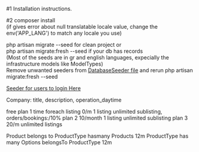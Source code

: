 #1 Installation instructions.  

#2
composer install  
(if gives error about null translatable locale value, change the env('APP_LANG') to match any locale you use)  

php artisan migrate --seed  for clean project or  
php artisan migrate:fresh --seed if your db has records  
(Most of the seeds are in gr and english languages, expecially the infrastructure models like ModelTypes)  
Remove unwanted seeders from [DatabaseSeeder file](/database/seeders/DatabaseSeeder.php) and rerun php artisan migrate:fresh --seed  

[Seeder for users to login Here](/database/seeders/UsersTableSeeder.php)

Company:
title, description,
operation_daytime

free plan 1 time foreach listing 0/m 1 listing unlimited sublisting, orders/bookings:/10%
plan 2 10/month 1 listing unlimited sublisting
plan 3 20/m unlimited listings

Product belongs to ProductType hasmany Products 12m
ProductType has many Options belongsTo ProductType 12m


